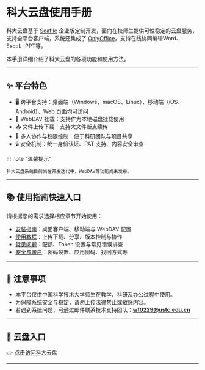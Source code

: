 # 科大云盘使用手册

科大云盘基于 [Seafile](https://www.seafile.com/features/) 企业版定制开发，面向在校师生提供可性稳定的云盘服务，支持全平台客户端，系统还集成了 [OnlyOffice](https://www.onlyoffice.com/zh/)，支持在线协同编辑Word、Excel、PPT等。

本手册详细介绍了科大云盘的各项功能和使用方法。

---

## ✨ 平台特色

- 🖥️ 跨平台支持：桌面端（Windows、macOS、Linux）、移动端（iOS、Android）、Web 页面均可访问
- 🔗 WebDAV 挂载：支持作为本地磁盘挂载使用
- 📤 文件上传下载：支持大文件断点续传
- 👥 多人协作与权限控制：便于科研团队与项目共享
- 🔒 安全机制：统一身份认证、PAT 支持、内容安全审查

!!! note "温馨提示"

    科大云盘系统目前尚在开发迭代中，WebDAV等功能尚未发布。

---

## 📚 使用指南快速入口

请根据您的需求选择相应章节开始使用：

- [安装指南](install/index.md)：桌面客户端、移动端与 WebDAV 配置
- [使用教程](usage/index.md)：上传下载、分享、版本控制与协作
- [常见问题](faq/index.md)：配额、Token 设置与常见错误排查
- [安全与账户](security/index.md)：密码设置、应用密码、找回方式等

---

## 📢 注意事项

- 本平台仅供中国科学技术大学师生在教学、科研及办公过程中使用。
- 为保障系统安全与稳定，请勿上传法律禁止或敏感内容。
- 若遇到系统问题，可通过邮件联系技术支持团队：**wf0229@ustc.edu.cn**

---

## 📌 云盘入口

👉 [点击访问科大云盘](https://pan.ustc.edu.cn)

---
